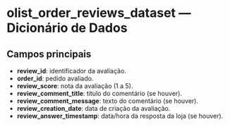 # olist_order_reviews_dataset — Dicionário de Dados

## Campos principais
- **review_id**: identificador da avaliação.
- **order_id**: pedido avaliado.
- **review_score**: nota da avaliação (1 a 5).
- **review_comment_title**: título do comentário (se houver).
- **review_comment_message**: texto do comentário (se houver).
- **review_creation_date**: data de criação da avaliação.
- **review_answer_timestamp**: data/hora da resposta da loja (se houver).

